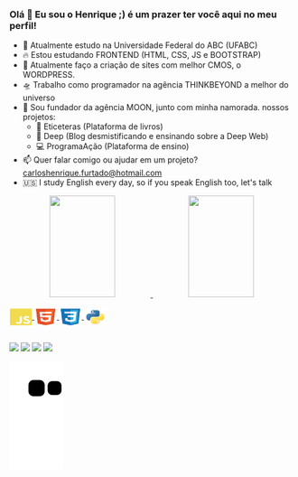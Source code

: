 ### Olá 👋 Eu sou o Henrique ;) é um prazer ter você aqui no meu perfil!



- 🎒 Atualmente estudo na Universidade Federal do ABC (UFABC)
- 🔥  Estou estudando FRONTEND (HTML, CSS, JS e BOOTSTRAP)
- 🚀 Atualmente faço a criação de sites com melhor CMOS, o WORDPRESS.
- 🛸 Trabalho como programador na agência THINKBEYOND a melhor do universo
- 🌙 Sou fundador da agência MOON, junto com minha namorada. nossos projetos:
  -   📖 Eticeteras (Plataforma de livros)
  -   🧊 Deep (Blog desmistificando e ensinando sobre a Deep Web)
  -   💻 ProgramaAção (Plataforma de ensino)
- 📫 Quer falar comigo ou ajudar em um projeto? carloshenrique.furtado@hotmail.com 
- 🇺🇸 I study English every day, so if you speak English too, let's talk



<div align="center">
  <a href="https://github.com/KMZsonequinha">
  <img width="48%"  height="180em" src="https://github-readme-stats.vercel.app/api?username=KMZsonequinha&show_icons=true&theme=dracula&include_all_commits=true&count_private=true"/>
  <img width="48%"  height="180em" src="https://github-readme-stats.vercel.app/api/top-langs/?username=KMZsonequinha&layout=compact&langs_count=7&theme=dracula"/>
</div>

 <div style="display: inline_block"><br>
  <img align="center" alt="KMZ-Js" height="30" width="40" src="https://raw.githubusercontent.com/devicons/devicon/master/icons/javascript/javascript-plain.svg">
  <img align="center" alt="Rafa-HTML" height="30" width="40" src="https://raw.githubusercontent.com/devicons/devicon/master/icons/html5/html5-original.svg">
  <img align="center" alt="Rafa-CSS" height="30" width="40" src="https://raw.githubusercontent.com/devicons/devicon/master/icons/css3/css3-original.svg">
  <img align="center" alt="Rafa-Python" height="30" width="40" src="https://raw.githubusercontent.com/devicons/devicon/master/icons/python/python-original.svg">

</div>
  
 

  ##

<div> 
  <a href="https://instagram.com/KMZsonequinha" target="_blank"><img src="https://img.shields.io/badge/-Instagram-%23E4405F?style=for-the-badge&logo=instagram&logoColor=white" target="_blank"></a>
  <a href="#" target="_blank"><img src="https://img.shields.io/badge/WhatsApp-25D366?style=for-the-badge&logo=whatsapp&logoColor=white" target="_blank"></a>
  <a href = "mailto:bombnick01@gmail.com"><img src="https://img.shields.io/badge/-Gmail-%23333?style=for-the-badge&logo=gmail&logoColor=white" target="_blank"></a>
  <a href="https://www.linkedin.com/in/carlos-henrique-0688871b0/" target="_blank"><img src="https://img.shields.io/badge/-LinkedIn-%230077B5?style=for-the-badge&logo=linkedin&logoColor=white" target="_blank"></a> 
 
  ![Snake animation](https://github.com/rafaballerini/rafaballerini/blob/output/github-contribution-grid-snake.svg)
 
</div>
